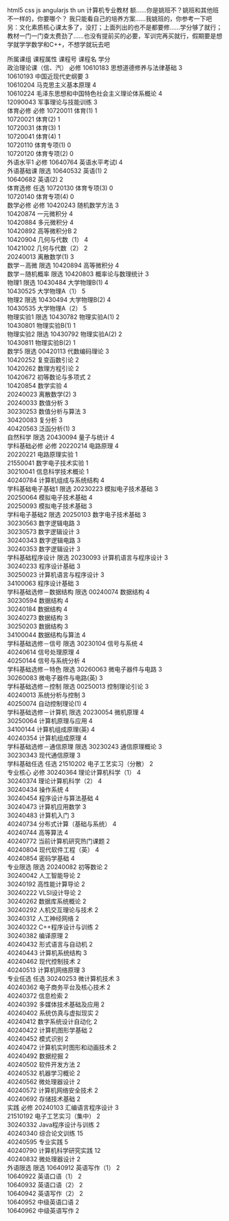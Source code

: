 html5 css js angularjs
th un 计算机专业教材
额……你是姚班不？姚班和其他班不一样的，你要哪个？ 
我只能看自己的培养方案……我姚班的，你参考一下吧
另：文化素质核心课太多了，没打；上面列出的也不是都要修……学分够了就行；教材一门一门查太费劲了……也没有提前买的必要，军训完再买就行，假期要是想学就学学数学和C++，不想学就玩去吧

所属课组  课程属性  课程号  课程名  学分  
政治理论课（信、汽）   必修   10610183    思想道德修养与法律基础    3    
10610193    中国近现代史纲要    3    
10610204    马克思主义基本原理    4    
10610224    毛泽东思想和中国特色社会主义理论体系概论    4    
12090043    军事理论与技能训练    3    
体育必修   必修   10720011    体育(1)    1    
10720021    体育(2)    1    
10720031    体育(3)    1    
10720041    体育(4)    1    
10720110    体育专项(1)    0    
10720120    体育专项(2)    0    
外语水平1   必修   10640764    英语水平考试I    4    
外语基础课   限选   10640532    英语(1)    2    
10640682    英语(2)    2    
体育选修   任选   10720130    体育专项(3)    0    
10720140    体育专项(4)    0    
数学必修   必修   10420243    随机数学方法    3    
10420874    一元微积分    4    
10420884    多元微积分    4    
10420892    高等微积分B    2    
10420904    几何与代数（1）    4    
10421002    几何与代数（2）    2    
20240013    离散数学(1)    3    
数学－高微   限选   10420894    高等微积分    4    
数学－随机概率   限选   10420803    概率论与数理统计    3    
物理1   限选   10430484    大学物理B(1)    4    
10430525    大学物理A（1）    5    
物理2   限选   10430494    大学物理B(2)    4    
10430535    大学物理A（2）    5    
物理实验1   限选   10430782    物理实验A(1)    2    
10430801    物理实验B(1)    1    
物理实验2   限选   10430792    物理实验A(2)    2    
10430811    物理实验B(2)    1    
数学5   限选   00420113    代数编码理论    3    
10420252    复变函数引论    2    
10420262    数理方程引论    2    
10420672    初等数论与多项式    2    
10420854    数学实验    4    
20240023    离散数学(2)    3    
20240033    数值分析    3    
30230253    数值分析与算法    3    
30420083    复分析    3    
40420563    泛函分析(1)    3    
自然科学   限选   20430094    量子与统计    4    
学科基础必修   必修   20220214    电路原理    4    
20220221    电路原理实验    1    
21550041    数字电子技术实验    1    
30210041    信息科学技术概论    1    
40240784    计算机组成与系统结构    4    
学科基础电子基础1   限选   20230223    模拟电子技术基础    3    
20250064    模拟电子技术基础    4    
20250093    模拟电子技术基础    3    
学科电子基础2   限选   20250103    数字电子技术基础    3    
30230563    数字逻辑电路    3    
30230573    数字逻辑设计    3    
30240343    数字逻辑电路    3    
30240353    数字逻辑设计    3    
学科基础程序设计   限选   20230093    计算机语言与程序设计    3    
30240233    程序设计基础    3    
30250023    计算机语言与程序设计    3    
34100063    程序设计基础    3    
学科基础选修－数据结构   限选   00240074    数据结构    4    
30230594    数据结构    4    
30240184    数据结构    4    
30240273    数据结构    3    
30250203    数据结构    3    
34100044    数据结构与算法    4    
学科基础选修－信号   限选   30230104    信号与系统    4    
40240614    信号处理原理    4    
40250144    信号与系统分析    4    
学科基础选修－特色   限选   30260063    微电子器件与电路    3    
30260083    微电子器件与电路(英)    3    
学科基础选修－控制   限选   00250013    控制理论引论    3    
40240013    系统分析与控制    3    
40250074    自动控制理论(1)    4    
学科基础选修－计算机   限选   20230054    微机原理    4    
30250064    计算机原理与应用    4    
34100144    计算机组成原理(英)    4    
40240354    计算机组成原理    4    
学科基础选修－通信原理   限选   30230243    通信原理概论    3    
30230343    现代通信原理    3    
学科基础任选   任选   21510202    电子工艺实习（分散）    2    
专业核心   必修   30240364    理论计算机科学（1）    4    
30240374    理论计算机科学（2）    4    
30240434    操作系统    4    
30240454    程序设计与算法基础    4    
30240473    计算机应用数学    3    
30240483    计算机入门    3    
40240734    分布式计算（基础与系统）    4    
40240744    高等算法    4    
40240772    当前计算机研究热门课题    2    
40240804    现代软件工程（英）    4    
40240854    密码学基础    4    
专业限选   限选   20240082    初等数论    2    
30240042    人工智能导论    2    
30240192    高性能计算导论    2    
30240222    VLSI设计导论    2    
30240262    数据库系统概论    2    
30240292    人机交互理论与技术    2    
30240312    人工神经网络    2    
30240322    C++程序设计与训练    2    
30240382    编译原理    2    
40240432    形式语言与自动机    2    
40240443    计算机系统结构    3    
40240462    现代控制技术    2    
40240513    计算机网络原理    3    
专业任选   任选   30240253    微计算机技术    3    
40240362    电子商务平台及核心技术    2    
40240372    信息检索    2    
40240392    多媒体技术基础及应用    2    
40240402    系统仿真与虚拟现实    2    
40240412    数字系统设计自动化    2    
40240422    计算机图形学基础    2    
40240452    模式识别    2    
40240472    计算机实时图形和动画技术    2    
40240492    数据挖掘    2    
40240502    软件开发方法    2    
40240532    机器学习概论    2    
40240562    微处理器设计    2    
40240572    计算机网络安全技术    2    
40240692    存储技术基础    2    
实践   必修   20240103    汇编语言程序设计    3    
21510192    电子工艺实习（集中）    2    
30240332    Java程序设计与训练    2    
40240340    综合论文训练    15    
40240595    专业实践    5    
40240790    计算机科学研究实践    12    
40240832    微处理器设计    2    
外语限选   限选   10640912    英语写作（1）    2    
10640922    英语口语（1）    2    
10640932    英语口语（2）    2    
10640942    英语写作（2）    2    
10640952    中级英语口语    2    
10640962    中级英语写作    2
